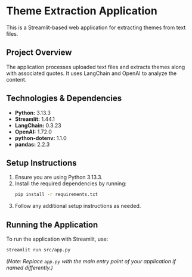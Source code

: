 # Theme Extraction Application

This is a Streamlit-based web application for extracting themes from text files.

## Project Overview

The application processes uploaded text files and extracts themes along with associated quotes. It uses LangChain and OpenAI to analyze the content.

## Technologies & Dependencies

- **Python:** 3.13.3
- **Streamlit:** 1.44.1
- **LangChain:** 0.3.23
- **OpenAI:** 1.72.0
- **python-dotenv:** 1.1.0
- **pandas:** 2.2.3

## Setup Instructions

1. Ensure you are using Python 3.13.3.
2. Install the required dependencies by running:
   ```bash
   pip install -r requirements.txt
   ```
3. Follow any additional setup instructions as needed.

## Running the Application

To run the application with Streamlit, use:
```bash
streamlit run src/app.py
```
*(Note: Replace `app.py` with the main entry point of your application if named differently.)*
